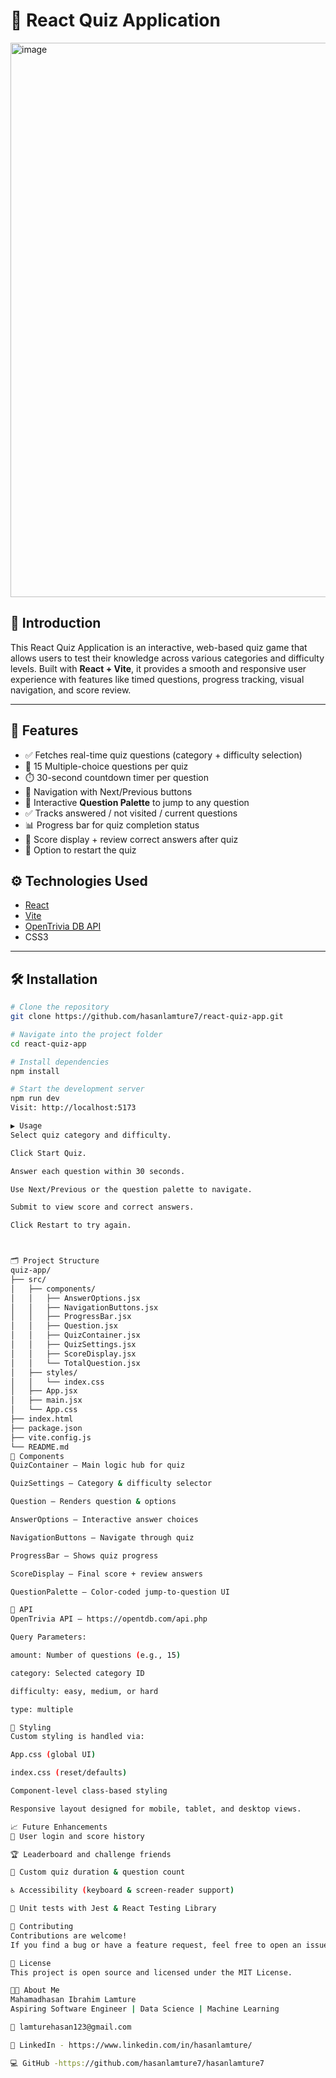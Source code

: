 # 🧠 React Quiz Application

<img width="1253" height="887" alt="image" src="https://github.com/user-attachments/assets/37bdfaa3-31a9-4e03-93fd-70d591634f4e" />

## 🧩 Introduction

This React Quiz Application is an interactive, web-based quiz game that allows users to test their knowledge across various categories and difficulty levels. Built with **React + Vite**, it provides a smooth and responsive user experience with features like timed questions, progress tracking, visual navigation, and score review.

---

## 🚀 Features
- ✅ Fetches real-time quiz questions (category + difficulty selection)
- 🎯 15 Multiple-choice questions per quiz
- ⏱️ 30-second countdown timer per question
- 🔁 Navigation with Next/Previous buttons
- 🧭 Interactive **Question Palette** to jump to any question
- ✅ Tracks answered / not visited / current questions
- 📊 Progress bar for quiz completion status
- 🧮 Score display + review correct answers after quiz
- 🔄 Option to restart the quiz


## ⚙️ Technologies Used

- [React](https://react.dev)
- [Vite](https://vitejs.dev)
- [OpenTrivia DB API](https://opentdb.com/)
- CSS3

---

## 🛠️ Installation

```bash
# Clone the repository
git clone https://github.com/hasanlamture7/react-quiz-app.git

# Navigate into the project folder
cd react-quiz-app

# Install dependencies
npm install

# Start the development server
npm run dev
Visit: http://localhost:5173

▶️ Usage
Select quiz category and difficulty.

Click Start Quiz.

Answer each question within 30 seconds.

Use Next/Previous or the question palette to navigate.

Submit to view score and correct answers.

Click Restart to try again.



🗂️ Project Structure
quiz-app/
├── src/
│   ├── components/
│   │   ├── AnswerOptions.jsx
│   │   ├── NavigationButtons.jsx
│   │   ├── ProgressBar.jsx
│   │   ├── Question.jsx
│   │   ├── QuizContainer.jsx
│   │   ├── QuizSettings.jsx
│   │   ├── ScoreDisplay.jsx
│   │   └── TotalQuestion.jsx
│   ├── styles/
│   │   └── index.css
│   ├── App.jsx
│   ├── main.jsx
│   └── App.css
├── index.html
├── package.json
├── vite.config.js
└── README.md
🧩 Components
QuizContainer – Main logic hub for quiz

QuizSettings – Category & difficulty selector

Question – Renders question & options

AnswerOptions – Interactive answer choices

NavigationButtons – Navigate through quiz

ProgressBar – Shows quiz progress

ScoreDisplay – Final score + review answers

QuestionPalette – Color-coded jump-to-question UI

📡 API
OpenTrivia API – https://opentdb.com/api.php

Query Parameters:

amount: Number of questions (e.g., 15)

category: Selected category ID

difficulty: easy, medium, or hard

type: multiple

🎨 Styling
Custom styling is handled via:

App.css (global UI)

index.css (reset/defaults)

Component-level class-based styling

Responsive layout designed for mobile, tablet, and desktop views.

📈 Future Enhancements
🔐 User login and score history

🏆 Leaderboard and challenge friends

📅 Custom quiz duration & question count

♿ Accessibility (keyboard & screen-reader support)

🧪 Unit tests with Jest & React Testing Library

🤝 Contributing
Contributions are welcome!
If you find a bug or have a feature request, feel free to open an issue or submit a PR.

📃 License
This project is open source and licensed under the MIT License.

👨‍💻 About Me
Mahamadhasan Ibrahim Lamture
Aspiring Software Engineer | Data Science | Machine Learning

📧 lamturehasan123@gmail.com

🔗 LinkedIn - https://www.linkedin.com/in/hasanlamture/

💻 GitHub -https://github.com/hasanlamture7/hasanlamture7

